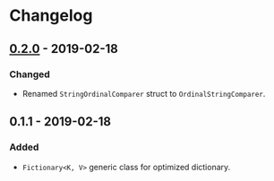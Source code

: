 # Changelog

## [0.2.0] - 2019-02-18
### Changed
- Renamed `StringOrdinalComparer` struct to `OrdinalStringComparer`.

## 0.1.1 - 2019-02-18
### Added
- `Fictionary<K, V>` generic class for optimized dictionary.

[0.2.0]: https://github.com/qbit86/misnomer/compare/fictionary-0.1.1...fictionary-0.2.0
